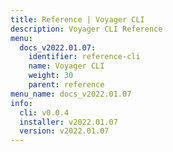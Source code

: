 ```yaml
---
title: Reference | Voyager CLI
description: Voyager CLI Reference
menu:
  docs_v2022.01.07:
    identifier: reference-cli
    name: Voyager CLI
    weight: 30
    parent: reference
menu_name: docs_v2022.01.07
info:
  cli: v0.0.4
  installer: v2022.01.07
  version: v2022.01.07
---
```


